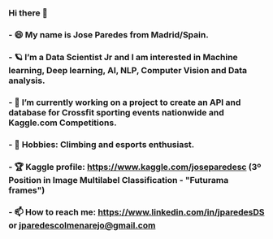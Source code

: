 ### Hi there 👋
### - 😄 My name is Jose Paredes from Madrid/Spain. 
### - 🪐 I’m a Data Scientist Jr and I am interested in Machine learning, Deep learning, AI, NLP, Computer Vision and Data analysis.
### - 🔭 I’m currently working on a project to create an API and database for Crossfit sporting events nationwide and Kaggle.com Competitions.
### - 💞 Hobbies: Climbing and esports enthusiast.
### - 🏆 Kaggle profile: https://www.kaggle.com/joseparedesc (3º Position in Image Multilabel Classification - "Futurama frames")
### - 📫 How to reach me: https://www.linkedin.com/in/jparedesDS or jparedescolmenarejo@gmail.com


<!--
**jparedesDS/jparedesDS** is a ✨ _special_ ✨ repository because its `README.md` (this file) appears on your GitHub profile.

Here are some ideas to get you started:

- 🔭 I’m currently working on ...
- 🌱 I’m currently learning DataSciencist
- 👯 I’m looking to collaborate on ...
- 🤔 I’m looking for help with ...
- 💬 Ask me about ...
- 📫 How to reach me: ...
- 😄 Pronouns: ...
- ⚡ Fun fact: ...
-->
